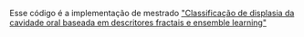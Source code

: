 Esse código é a implementação de mestrado ["Classificação de displasia da cavidade oral baseada em descritores fractais e ensemble learning"](https://repositorio.ufu.br/handle/123456789/43129)
